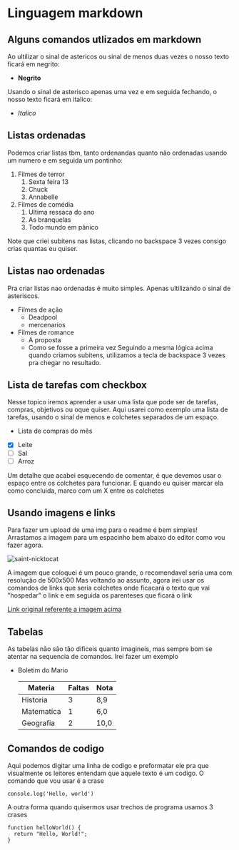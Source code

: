 # Linguagem markdown

## Alguns comandos utlizados em markdown
Ao ultilizar o sinal de astericos ou sinal de menos duas vezes o nosso texto ficará em negrito:
* **Negrito**
  
Usando o sinal de asterisco apenas uma vez e em seguida fechando, o nosso texto ficará em italico:
* *Italico*

## Listas ordenadas
Podemos criar listas tbm, tanto ordenandas quanto não ordenadas usando um numero e em seguida um pontinho:


1. Filmes de terror
   1. Sexta feira 13
   1. Chuck
   1. Annabelle
1. Filmes de comédia
   1. Ultima ressaca do ano
   2. As branquelas
   3. Todo mundo em pânico

Note que criei subitens nas listas, clicando no backspace 3 vezes consigo crias quantas eu quiser.

## Listas nao ordenadas
Pra criar listas nao ordenadas é muito simples. Apenas ultilizando o sinal de asteriscos.
* Filmes de ação
   * Deadpool
   * mercenarios
* Filmes de romance
   * A proposta
   * Como se fosse a primeira vez
Seguindo a mesma lógica acima quando criamos subitens, utilizamos a tecla de backspace 3 vezes pra chegar no resultado.

## Lista de tarefas com checkbox

Nesse topico iremos aprender a usar uma lista que pode ser de tarefas, compras, objetivos ou oque quiser. Aqui usarei como exemplo uma lista de tarefas, usando o sinal de menos e colchetes separados de um espaço.

* Lista de compras do mês
- [x] Leite
- [ ] Sal
- [ ] Arroz

Um detalhe que acabei esquecendo de comentar, é que devemos usar o espaço entre os colchetes para funcionar. E quando eu quiser marcar ela como concluida, marco com um X entre os colchetes

## Usando imagens e links
Para fazer um upload de uma img para o readme é bem simples! Arrastamos a imagem para um espacinho bem abaixo do editor como vou fazer agora.

![saint-nicktocat](https://github.com/user-attachments/assets/ac8347e0-a50a-4ed2-b064-4d2e1dbf958b)

A imagem que coloquei é um pouco grande, o recomendavel seria uma com resolução de 500x500
Mas voltando ao assunto, agora irei usar os comandos de links que seria colchetes onde ficacará o texto que vai "hospedar" o link e em seguida os parenteses que ficará o link

[Link original referente a imagem acima](https://octodex.github.com/saint-nicktocat/)

## Tabelas

As tabelas não são tão dificeis quanto imagineis, mas sempre bom se atentar na sequencia de comandos. Irei fazer um exemplo

* Boletim do Mario

  Materia|Faltas|Nota
  ---|---|---
  Historia|3|8,9
  Matematica|1|6,0
  Geografia|2|10,0

## Comandos de codigo

Aqui podemos digitar uma linha de codigo e preformatar ele pra que visualmente os leitores entendam que aquele texto é um codigo. O comando que vou usar é a crase

`console.log('Hello, world')`

A outra forma quando quisermos usar trechos de programa usamos 3 crases
```
function helloWorld() {
  return "Hello, World!";
}
```

